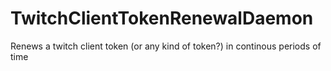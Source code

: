 # TwitchClientTokenRenewalDaemon
Renews a twitch client token (or any kind of token?) in continous periods of time
